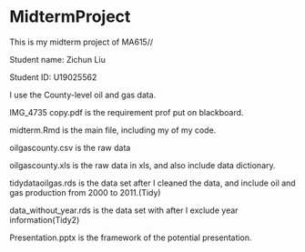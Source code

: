 # MidtermProject
This is my midterm project of MA615//

Student name: Zichun Liu

Student ID: U19025562

I use the County-level oil and gas data.

IMG_4735 copy.pdf is the requirement prof put on blackboard.

midterm.Rmd is the main file, including my of my code.

oilgascounty.csv is the raw data

oilgascounty.xls is the raw data in xls, and also include data dictionary.

tidydataoilgas.rds is the data set after I cleaned the data, and include oil and gas production from 2000 to 2011.(Tidy)

data_without_year.rds is the data set with after I exclude year information(Tidy2)

Presentation.pptx is the framework of the potential presentation.
